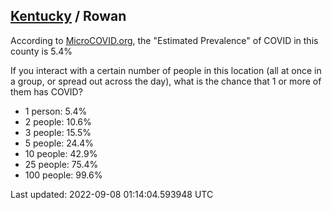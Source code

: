 
## [Kentucky](/united-states/kentucky) / Rowan

According to [MicroCOVID.org](http://microcovid.org),
the "Estimated Prevalence" of COVID in this county is 5.4%

If you interact with a certain number of people in this location
(all at once in a group, or spread out across the day), what is the chance that
1 or more of them has COVID?

- 1 person: 5.4%
- 2 people: 10.6%
- 3 people: 15.5%
- 5 people: 24.4%
- 10 people: 42.9%
- 25 people: 75.4%
- 100 people: 99.6%

Last updated: 2022-09-08 01:14:04.593948 UTC
